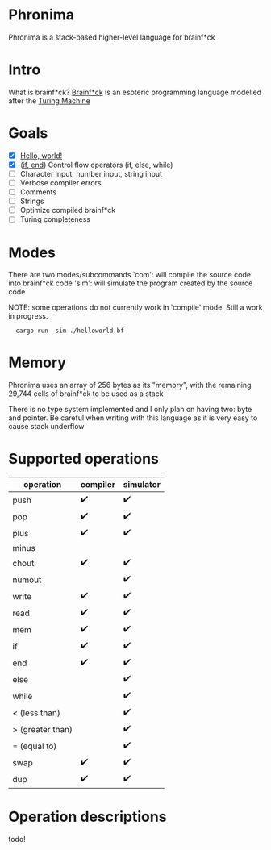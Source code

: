 # Phronima
Phronima is a stack-based higher-level language for brainf*ck

# Intro 
What is brainf*ck? [Brainf*ck](https://en.wikipedia.org/wiki/Brainfuck) is an esoteric programming language modelled after the [Turing Machine](https://en.wikipedia.org/wiki/Turing_machine)
# Goals 
- [x] [Hello, world!](./examples/hellowrold.bf)
- [x] ([if, end](./examples/if.bf)) Control flow operators (if, else, while)
- [ ] Character input, number input, string input
- [ ] Verbose compiler errors
- [ ] Comments
- [ ] Strings
- [ ] Optimize compiled brainf*ck
- [ ] Turing completeness

# Modes 
There are two modes/subcommands
  'com': will compile the source code into brainf*ck code
  'sim': will simulate the program created by the source code 

NOTE: some operations do not currently work in 'compile' mode. Still a work in progress.

      cargo run -sim ./helloworld.bf

# Memory
Phronima uses an array of 256 bytes as its "memory", with the remaining 29,744 cells of brainf*ck to be used as a stack

There is no type system implemented and I only plan on having two: byte and pointer.
Be careful when writing with this language as it is very easy to cause stack underflow

# Supported operations
| operation|compiler   |simulator  |
|------------|-----------|-----------|
| push  |:heavy_check_mark: | :heavy_check_mark: |
| pop   |:heavy_check_mark: | :heavy_check_mark:|
| plus  |:heavy_check_mark: |:heavy_check_mark: |
| minus| | |
| chout |:heavy_check_mark: |:heavy_check_mark: |
| numout| |:heavy_check_mark: |
| write |:heavy_check_mark: |:heavy_check_mark: |
| read  |:heavy_check_mark: |:heavy_check_mark: |
| mem   |:heavy_check_mark: |:heavy_check_mark: |
| if    |:heavy_check_mark: |:heavy_check_mark: |
| end   |:heavy_check_mark: |:heavy_check_mark: |
| else  | |:heavy_check_mark: |
| while | |:heavy_check_mark: |
| < (less than)    | |:heavy_check_mark: |
| > (greater than)    | |:heavy_check_mark: |
| = (equal to)    | |:heavy_check_mark: |
| swap  |:heavy_check_mark: |:heavy_check_mark: |
| dup   |:heavy_check_mark: |:heavy_check_mark: |

# Operation descriptions
  todo!
